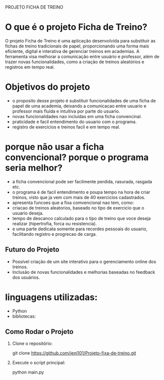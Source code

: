  PROJETO FICHA DE TREINO
 
# O que é o projeto Ficha de Treino?
O projeto Ficha de Treino é uma aplicação desenvolvida para substituir as fichas de treino tradicionais de papel, proporcionando uma forma mais eficiente,
digital e interativa de gerenciar treinos em academias. A ferramenta visa melhorar a comunicação entre usuário e professor, além de trazer novas funcionalidades, como a criação de treinos aleatórios e registros em tempo real.

# Objetivos do projeto
- o proposito desse projeto é substituir funcionalidades de uma ficha de papel de uma academia, deixando a comunicacao entre usuario e professor mais fluida
e intuitiva por parte do usuario.
- novas funcionalidades nao incluidas em uma ficha convencinal.
- praticidade e facil entendimento do usuario com o programa.
- registro de exercicios e treinos facil e em tempo real.

# porque não usar a ficha convencional? porque o programa seria melhor?
- a ficha convencional pode ser facilmente perdida, rasurada, rasgada etc.
- o programa é de facil entendimento e poupa tempo na hora de criar treinos, visto que ja vem com mais de 40 exercicios cadastrados.
- apresenta funcoes que a fixa comvencional nao tem, como:
- criacao de treinos aleatorios, baseado no tipo de exercicio que o usuario deseja.
- tempo de descanco calculado para o tipo de treino que voce deseja realizar (hipertrofia, forca ou resistencia).
- e uma parte dedicata somente para recordes pessoais do usuario, facilitando registro e progrecao de carga.

## Futuro do Projeto
- Possível criação de um site interativo para o gerenciamento online dos treinos.
- Inclusão de novas funcionalidades e melhorias baseadas no feedback dos usuários.

# linguagens utilizadas:
- Python
- bibliotecas:

## Como Rodar o Projeto

1. Clone o repositório:

   git clone https://github.com/jeni101/Projeto-fixa-de-treino.git

2. Execute o script principal:
   
   python main.py


